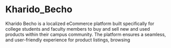 # Kharido_Becho
Kharido Becho is a localized eCommerce platform built specifically for college students and faculty members to buy and sell new and used products within their campus community. The platform ensures a seamless, and user-friendly experience for product listings, browsing
